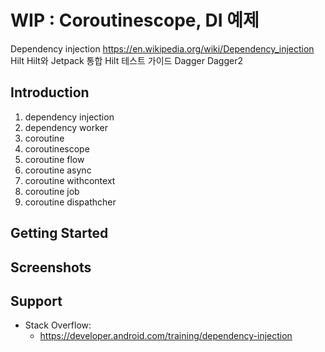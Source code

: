 WIP : Coroutinescope, DI 예제
====================
Dependency injection
https://en.wikipedia.org/wiki/Dependency_injection
Hilt
Hilt와 Jetpack 통합
Hilt 테스트 가이드
Dagger
Dagger2

Introduction
------------
1) dependency injection
2) dependency worker
3) coroutine
4) coroutinescope
5) coroutine flow
6) coroutine async
7) coroutine withcontext
8) coroutine job
9) coroutine dispathcher

Getting Started
---------------

Screenshots
-----------

Support
-------

- Stack Overflow:
  - https://developer.android.com/training/dependency-injection

